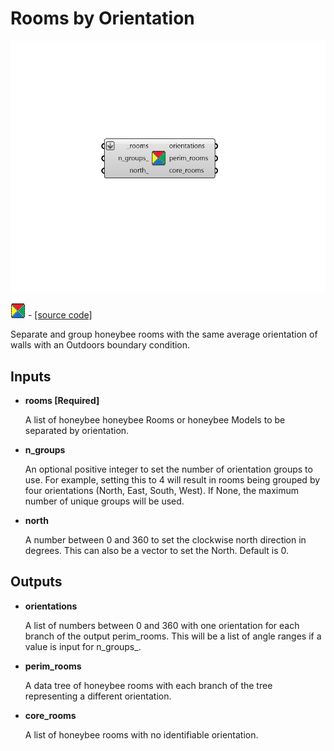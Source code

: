 # Rooms by Orientation

![](../../.gitbook/assets/Rooms_by_Orientation.png)

![](../../.gitbook/assets/Rooms_by_Orientation%20%281%29.png) - [\[source code\]](https://github.com/ladybug-tools/honeybee-grasshopper-core/blob/master/honeybee_grasshopper_core/src//HB%20Rooms%20by%20Orientation.py)

Separate and group honeybee rooms with the same average orientation of walls with an Outdoors boundary condition.

## Inputs

* **rooms \[Required\]**

  A list of honeybee honeybee Rooms or honeybee Models to be separated by orientation. 

* **n\_groups**

  An optional positive integer to set the number of orientation groups to use. For example, setting this to 4 will result in rooms being grouped by four orientations \(North, East, South, West\). If None, the maximum number of unique groups will be used. 

* **north**

  A number between 0 and 360 to set the clockwise north direction in degrees. This can also be a vector to set the North. Default is 0. 

## Outputs

* **orientations**

  A list of numbers between 0 and 360 with one orientation for each branch of the output perim_rooms. This will be a list of angle ranges if a value is input for n\_groups_. 

* **perim\_rooms**

  A data tree of honeybee rooms with each branch of the tree representing a different orientation. 

* **core\_rooms**

  A list of honeybee rooms with no identifiable orientation. 

